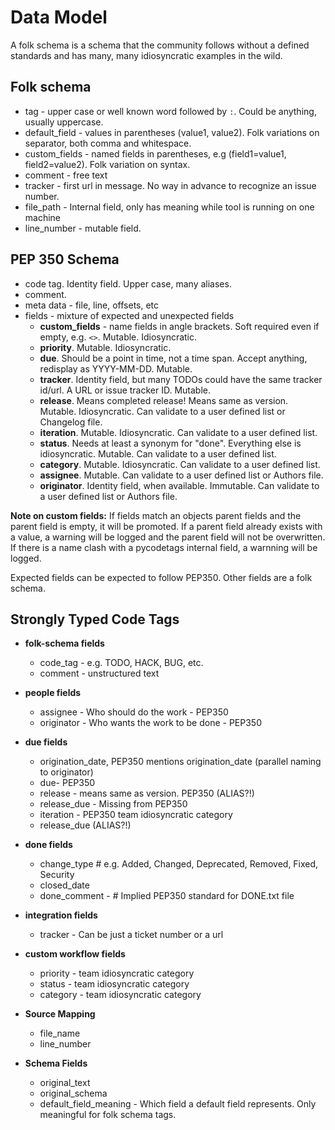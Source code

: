 # Data Model

A folk schema is a schema that the community follows without a defined standards and has many, many idiosyncratic
examples in the wild.

## Folk schema

- tag - upper case or well known word followed by `:`. Could be anything, usually uppercase.
- default_field - values in parentheses (value1, value2). Folk variations on separator, both comma and whitespace.
- custom_fields - named fields in parentheses, e.g (field1=value1, field2=value2). Folk variation on syntax.
- comment - free text
- tracker - first url in message. No way in advance to recognize an issue number.
- file_path - Internal field, only has meaning while tool is running on one machine
- line_number - mutable field.

## PEP 350 Schema

- code tag. Identity field. Upper case, many aliases.
- comment.
- meta data - file, line, offsets, etc
- fields - mixture of expected and unexpected fields
  - **custom_fields** - name fields in angle brackets. Soft required even if empty, e.g. `<>`. Mutable. Idiosyncratic.
  - **priority**. Mutable. Idiosyncratic.
  - **due**. Should be a point in time, not a time span. Accept anything, redisplay as YYYY-MM-DD. Mutable.
  - **tracker**. Identity field, but many TODOs could have the same tracker id/url. A URL or issue tracker ID. Mutable.
  - **release**. Means completed release! Means same as version. Mutable. Idiosyncratic. Can validate to a user defined list or Changelog file.
  - **iteration**. Mutable. Idiosyncratic. Can validate to a user defined list.
  - **status**. Needs at least a synonym for "done". Everything else is idiosyncratic. Mutable. Can validate to a user defined list.
  - **category**. Mutable. Idiosyncratic. Can validate to a user defined list.
  - **assignee**. Mutable. Can validate to a user defined list or Authors file.
  - **originator**. Identity field, when available. Immutable. Can validate to a user defined list or Authors file.

**Note on custom fields:** If fields match an objects parent fields and the parent field is empty, it will be promoted. If
a parent field already exists with a value, a warning will be logged and the parent field will not be overwritten. If
there is a name clash with a pycodetags internal field, a warnning will be logged.

Expected fields can be expected to follow PEP350. Other fields are a folk schema.

## Strongly Typed Code Tags

- **folk-schema fields**

  - code_tag - e.g. TODO, HACK, BUG, etc.
  - comment - unstructured text

- **people fields**

  - assignee - Who should do the work - PEP350
  - originator - Who wants the work to be done - PEP350

- **due fields**

  - origination_date, PEP350 mentions origination_date (parallel naming to originator)
  - due- PEP350
  - release - means same as version. PEP350 (ALIAS?!)
  - release_due - Missing from PEP350
  - iteration - PEP350 team idiosyncratic category
  - release_due (ALIAS?!)

- **done fields**

  - change_type # e.g. Added, Changed, Deprecated, Removed, Fixed, Security
  - closed_date
  - done_comment - # Implied PEP350 standard for DONE.txt file

- **integration fields**

  - tracker - Can be just a ticket number or a url

- **custom workflow fields**

  - priority - team idiosyncratic category
  - status - team idiosyncratic category
  - category - team idiosyncratic category

- **Source Mapping**

  - file_name
  - line_number

- **Schema Fields**

  - original_text
  - original_schema
  - default_field_meaning - Which field a default field represents. Only meaningful for folk schema tags.
